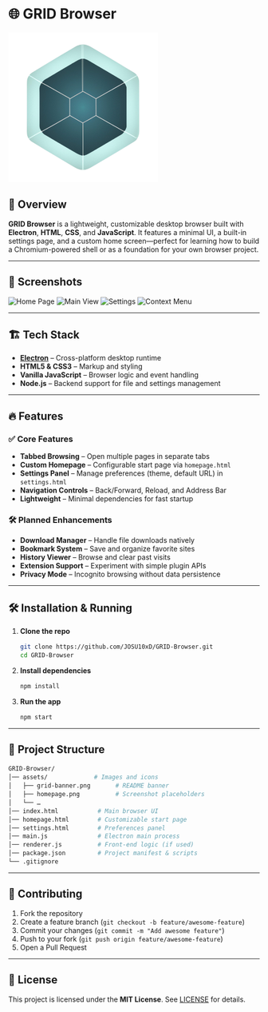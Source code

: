 # 🌐 GRID Browser

![GRID Browser Banner](gridlogo(300x300).png)

## 🚀 Overview

**GRID Browser** is a lightweight, customizable desktop browser built with **Electron**, **HTML**, **CSS**, and **JavaScript**. It features a minimal UI, a built-in settings page, and a custom home screen—perfect for learning how to build a Chromium-powered shell or as a foundation for your own browser project.

---

## 📸 Screenshots

<!-- Replace these with your 4–5 images -->

![Home Page](./assets/homepage.png)
![Main View](./assets/index.png)
![Settings](./assets/settings.png)
![Context Menu](./assets/context-menu.png)

---

## 🏗️ Tech Stack

* **[Electron](https://www.electronjs.org/)** – Cross-platform desktop runtime
* **HTML5 & CSS3** – Markup and styling
* **Vanilla JavaScript** – Browser logic and event handling
* **Node.js** – Backend support for file and settings management

---

## 🔥 Features

### ✅ Core Features

* **Tabbed Browsing** – Open multiple pages in separate tabs
* **Custom Homepage** – Configurable start page via `homepage.html`
* **Settings Panel** – Manage preferences (theme, default URL) in `settings.html`
* **Navigation Controls** – Back/Forward, Reload, and Address Bar
* **Lightweight** – Minimal dependencies for fast startup

### 🛠️ Planned Enhancements

* **Download Manager** – Handle file downloads natively
* **Bookmark System** – Save and organize favorite sites
* **History Viewer** – Browse and clear past visits
* **Extension Support** – Experiment with simple plugin APIs
* **Privacy Mode** – Incognito browsing without data persistence

---

## 🛠️ Installation & Running

1. **Clone the repo**

   ```sh
   git clone https://github.com/JOSU10xD/GRID-Browser.git
   cd GRID-Browser
   ```

2. **Install dependencies**

   ```sh
   npm install
   ```

3. **Run the app**

   ```sh
   npm start
   ```

---

## 📂 Project Structure

```bash
GRID-Browser/
│── assets/             # Images and icons
│   ├── grid-banner.png       # README banner
│   ├── homepage.png          # Screenshot placeholders
│   └── …  
│── index.html           # Main browser UI
│── homepage.html        # Customizable start page
│── settings.html        # Preferences panel
│── main.js              # Electron main process
│── renderer.js          # Front-end logic (if used)
│── package.json         # Project manifest & scripts
└── .gitignore
```

---

## 🤝 Contributing

1. Fork the repository
2. Create a feature branch (`git checkout -b feature/awesome-feature`)
3. Commit your changes (`git commit -m "Add awesome feature"`)
4. Push to your fork (`git push origin feature/awesome-feature`)
5. Open a Pull Request

---

## 📜 License

This project is licensed under the **MIT License**. See [LICENSE](./LICENSE.txt) for details.
